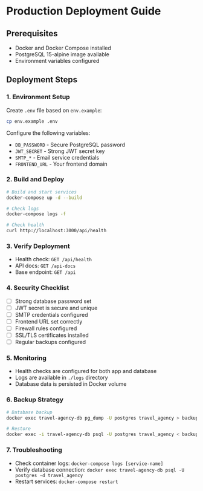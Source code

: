 # Production Deployment Guide

## Prerequisites

- Docker and Docker Compose installed
- PostgreSQL 15-alpine image available
- Environment variables configured

## Deployment Steps

### 1. Environment Setup

Create `.env` file based on `env.example`:

```bash
cp env.example .env
```

Configure the following variables:
- `DB_PASSWORD` - Secure PostgreSQL password
- `JWT_SECRET` - Strong JWT secret key
- `SMTP_*` - Email service credentials
- `FRONTEND_URL` - Your frontend domain

### 2. Build and Deploy

```bash
# Build and start services
docker-compose up -d --build

# Check logs
docker-compose logs -f

# Check health
curl http://localhost:3000/api/health
```

### 3. Verify Deployment

- Health check: `GET /api/health`
- API docs: `GET /api-docs`
- Base endpoint: `GET /api`

### 4. Security Checklist

- [ ] Strong database password set
- [ ] JWT secret is secure and unique
- [ ] SMTP credentials configured
- [ ] Frontend URL set correctly
- [ ] Firewall rules configured
- [ ] SSL/TLS certificates installed
- [ ] Regular backups configured

### 5. Monitoring

- Health checks are configured for both app and database
- Logs are available in `./logs` directory
- Database data is persisted in Docker volume

### 6. Backup Strategy

```bash
# Database backup
docker exec travel-agency-db pg_dump -U postgres travel_agency > backup.sql

# Restore
docker exec -i travel-agency-db psql -U postgres travel_agency < backup.sql
```

### 7. Troubleshooting

- Check container logs: `docker-compose logs [service-name]`
- Verify database connection: `docker exec travel-agency-db psql -U postgres -d travel_agency`
- Restart services: `docker-compose restart` 